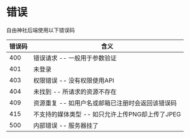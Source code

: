 # 错误

自由神社后端使用以下错误码


错误码 | 含义
---------- | -------
400 | 错误请求 -- 一般用于参数验证
401 | 未登录
403 | 权限错误 -- 没有权限使用API
404 | 未找到 -- 所请求的资源不存在
409 | 资源重复 -- 如用户名或邮箱已注册时会返回该错误码
415 | 不支持的媒体类型 -- 如只允许上传PNG却上传了JPEG
500 | 内部错误 -- 服务器挂了
